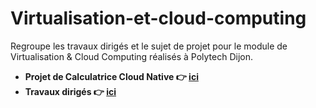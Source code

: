 # Virtualisation-et-cloud-computing

Regroupe les travaux dirigés et le sujet de projet pour le module de Virtualisation & Cloud Computing réalisés à Polytech Dijon.

- **Projet de Calculatrice Cloud Native 👉 [ici](Projet)**
- **Travaux dirigés 👉 [ici](TD)**

